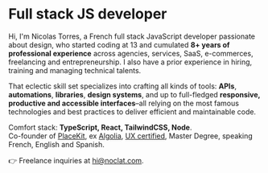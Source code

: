 # Full stack JS developer

Hi, I'm Nicolas Torres, a French full stack JavaScript developer passionate about design, who started coding at 13 and cumulated **8+ years of professional experience** across agencies, services, SaaS, e-commerces, freelancing and entrepreneurship. I also have a prior experience in hiring, training and managing technical talents.

That eclectic skill set specializes into crafting all kinds of tools: **APIs**, **automations**, **libraries**, **design systems**, and up to full-fledged **responsive, productive and accessible interfaces**–all relying on the most famous technologies and best practices to deliver efficient and maintainable code.

Comfort stack: **TypeScript, React, TailwindCSS, Node**.  
Co-founder of [PlaceKit](https://placekit.io), ex [Algolia](https://algolia.com), [UX certified](https://www.interaction-design.org/members/nicolas-torres/certificate/course/fltqnHSHvRtrgdLHzN), Master Degree, speaking French, English and Spanish.

👉 Freelance inquiries at [hi@noclat.com](mailto:hi@noclat.com).
